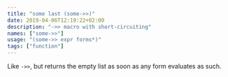 ```yaml
---
title: "some last (some->>)"
date: 2019-04-06T12:19:22+02:00
description: "->> macro with short-circuiting"
names: ["some->>"]
usage: "(some->> expr forms*)"
tags: ["function"]
---
```


Like `->>`, but returns the empty list as soon as any form evaluates as such.

